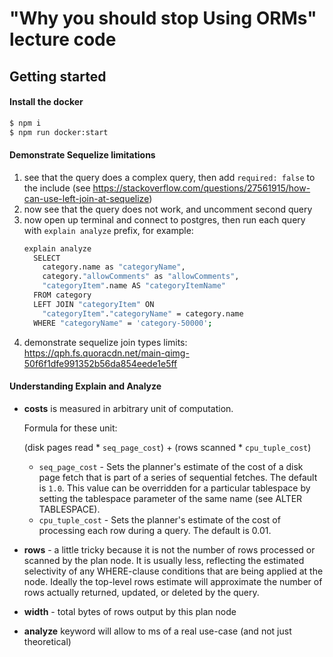 # "Why you should stop Using ORMs" lecture code

## Getting started

#### Install the docker
```bash
$ npm i
$ npm run docker:start
```

#### Demonstrate Sequelize limitations
1. see that the query does a complex query, then add `required: false` to the include (see https://stackoverflow.com/questions/27561915/how-can-use-left-join-at-sequelize)
2. now see that the query does not work, and uncomment second query
3. now open up terminal and connect to postgres, then run each query with `explain analyze` prefix, for example:
    ```bash
    explain analyze
      SELECT
        category.name as "categoryName",
        category."allowComments" as "allowComments",
        "categoryItem".name AS "categoryItemName"
      FROM category
      LEFT JOIN "categoryItem" ON 
        "categoryItem"."categoryName" = category.name
      WHERE "categoryName" = 'category-50000';
    ```
4. demonstrate sequelize join types limits: https://qph.fs.quoracdn.net/main-qimg-50f6f1dfe991352b56da854eede1e5ff

#### Understanding Explain and Analyze
* **costs** is measured in arbitrary unit of computation.

  Formula for these unit:

  (disk pages read * `seq_page_cost`) + (rows scanned * `cpu_tuple_cost`)
  * `seq_page_cost` - Sets the planner's estimate of the cost of a disk page fetch that is part of a series of sequential fetches. The default is `1.0`. This value can be overridden for a particular tablespace by setting the tablespace parameter of the same name (see ALTER TABLESPACE).
  * `cpu_tuple_cost` - Sets the planner's estimate of the cost of processing each row during a query. The default is 0.01.
* **rows** - a little tricky because it is not the number of rows processed or scanned by the plan node. It is usually less, reflecting the estimated selectivity of any WHERE-clause conditions that are being applied at the node. Ideally the top-level rows estimate will approximate the number of rows actually returned, updated, or deleted by the query.
* **width** - total bytes of rows output by this plan node
* **analyze** keyword will allow to ms of a real use-case (and not just theoretical)
